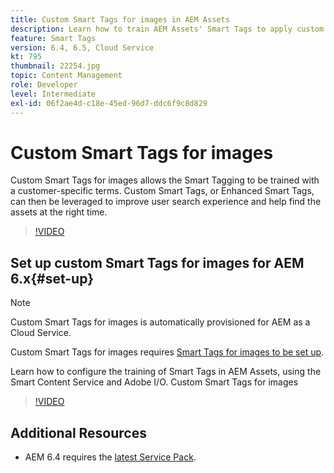 ```yaml
---
title: Custom Smart Tags for images in AEM Assets
description: Learn how to train AEM Assets' Smart Tags to apply custom terms to assets.
feature: Smart Tags
version: 6.4, 6.5, Cloud Service
kt: 795
thumbnail: 22254.jpg
topic: Content Management
role: Developer
level: Intermediate
exl-id: 06f2ae4d-c18e-45ed-96d7-ddc6f9c8d829
---
```

# Custom Smart Tags for images 

Custom Smart Tags for images allows the Smart Tagging to be trained with a customer-specific terms. 
Custom Smart Tags, or Enhanced Smart Tags, can then be leveraged to improve user search experience and help find the assets at the right time.

>[!VIDEO](https://video.tv.adobe.com/v/22254?quality=12&learn=on)

## Set up custom Smart Tags for images for AEM 6.x{#set-up}

>[!NOTE]
> Custom Smart Tags for images is automatically provisioned for AEM as a Cloud Service.

Custom Smart Tags for images requires [Smart Tags for images to be set up](./image-smart-tags.md#set-up).

Learn how to configure the training of Smart Tags in AEM Assets, using the Smart Content Service and Adobe I/O. Custom Smart Tags for images

>[!VIDEO](https://video.tv.adobe.com/v/23405?quality=12&learn=on)

## Additional Resources

* AEM 6.4 requires the [latest Service Pack](https://experienceleague.adobe.com/docs/experience-manager-release-information/aem-release-updates/aem-releases-updates.html#aem-64).
